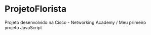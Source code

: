 # ProjetoFlorista
Projeto desenvolvido na Cisco - Networking Academy / Meu primeiro projeto JavaScript
